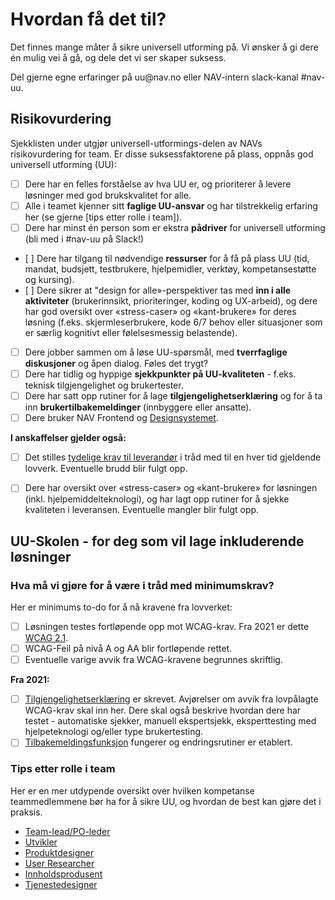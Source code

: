 # Hvordan få det til?
<p class="typo-ingress">Det finnes mange måter å sikre universell utforming på. Vi ønsker å gi dere én mulig vei å gå, og dele det vi ser skaper suksess.</p>
Del gjerne egne erfaringer på uu@nav.no eller NAV-intern slack-kanal #nav-uu.

## Risikovurdering
Sjekklisten under utgjør universell-utformings-delen av NAVs risikovurdering for team. 
Er disse suksessfaktorene på plass, oppnås god universell utforming (UU):

- [ ] Dere har en felles forståelse av hva UU er, og prioriterer å levere løsninger med god brukskvalitet for alle.
- [ ] Alle i teamet kjenner sitt __faglige UU-ansvar__ og har tilstrekkelig erfaring her (se gjerne [tips etter rolle i team]).
- [ ] Dere har minst én person som er ekstra __pådriver__ for universell utforming (bli med i #nav-uu på Slack!) 
- [ ] Dere har tilgang til nødvendige __ressurser__ for å få på plass UU (tid, mandat, budsjett, testbrukere, hjelpemidler, verktøy, kompetansestøtte og kursing).
- [ ] Dere sikrer at "design for alle»-perspektiver tas med __inn i alle aktiviteter__ (brukerinnsikt, prioriteringer, koding og UX-arbeid), og dere har god oversikt over «stress-caser» og «kant-brukere» for deres løsning (f.eks. skjermleserbrukere, kode 6/7 behov eller situasjoner som er særlig kognitivt eller følelsesmessig belastende).
- [ ] Dere jobber sammen om å løse UU-spørsmål, med __tverrfaglige diskusjoner__ og åpen dialog. Føles det trygt?
- [ ] Dere har tidlig og hyppige __sjekkpunkter på UU-kvaliteten__ - f.eks. teknisk tilgjengelighet og brukertester.
- [ ] Dere har satt opp rutiner for å lage __tilgjengelighetserklæring__ og for å ta inn __brukertilbakemeldinger__ (innbyggere eller ansatte).
- [ ] Dere bruker NAV Frontend og [Designsystemet](https://design.nav.no/).

__I anskaffelser gjelder også:__ 
- [ ] Det stilles [tydelige krav til leverandør](hva-gjelder/krav-til-anskaffelseer.md) i tråd med til en hver tid gjeldende lovverk. Eventuelle brudd blir fulgt opp.
- [ ] Dere har oversikt over «stress-caser» og «kant-brukere» for løsningen (inkl. hjelpemiddelteknologi), og har lagt opp rutiner for å sjekke kvaliteten i leveransen. Eventuelle mangler blir fulgt opp.


<!-- Her kommer UU-skolen underlenker: -->

## UU-Skolen - for deg som vil lage inkluderende løsninger

<!-- helst ønsker jeg dette:
<ekspanderbartpanel tittel="Hva må vi gjøre for å være i tråd med minimumskrav?"> innholdet under (minus tittelen) </ekspanderbartpanel> -->
### Hva må vi gjøre for å være i tråd med minimumskrav?
Her er minimums to-do for å nå kravene fra lovverket:
- [ ] Løsningen testes fortløpende opp mot WCAG-krav. Fra 2021 er dette [WCAG 2.1](https://uu.difi.no/krav-og-regelverk/webdirektivet-og-wcag-21). 
- [ ] WCAG-Feil på nivå A og AA blir fortløpende rettet.
- [ ] Eventuelle varige avvik fra WCAG-kravene begrunnes skriftlig.

__Fra 2021:__ 
- [ ] [Tilgjengelighetserklæring](/hvordan-faa-det-til/tilgjengelighetserklæring.md) er skrevet. Avjørelser om avvik fra lovpålagte WCAG-krav skal inn her. Dere skal også beskrive hvordan dere har testet - automatiske sjekker, manuell ekspertsjekk, eksperttesting med hjelpeteknologi og/eller type brukertesting.
- [ ] [Tilbakemeldingsfunksjon](/hvordan-faa-det-til/tilbakemeldingsfunksjon.md) fungerer og endringsrutiner er etablert.

### Tips etter rolle i team
Her er en mer utdypende oversikt over hvilken kompetanse teammedlemmene bør ha for å sikre UU, og hvordan de best kan gjøre det i praksis.

* [Team-lead/PO-leder](/Leder/) 
* [Utvikler](/Utvikler/)
* [Produktdesigner](/Produktdesigner/)
* [User Researcher](/UserResearcher/)
* [Innholdsprodusent](/Innholdsprodusent/)
* [Tjenestedesigner](/Tjenestedesigner/)
<!-- * [...](/hvordan-faa-det-til/) -->

<!-- Se også gammel versjon på [NAV-intern side om kompetanse i teamene](https://navno.sharepoint.com/sites/universellutformingavikt/SitePages/Hvilken-kompetanse-b%C3%B8r-teammedlemmer-har-p%C3%A5-universell-utforming-.aspx) -->
